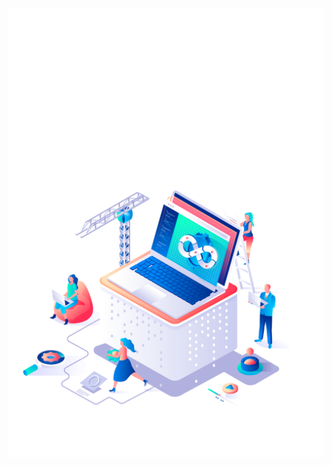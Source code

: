 <img align="center" src="https://github.com/AlexRoman777/AlexRoman777/blob/stats/images/rain.svg" alt="Rain" />

<img align="center" src="https://github.com/AlexRoman777/AlexRoman777/blob/stats/images/devops.png" alt="DevOps" />

<img align="center" src="https://github.com/AlexRoman777/AlexRoman777/blob/stats/images/footer.svg" alt="Footer" />
